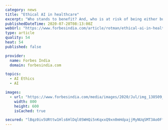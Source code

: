 ```yaml
---
category: news
title: "Ethical AI in healthcare"
excerpt: "Who stands to benefit? And, who is at risk of being either burdened or potentially put at risk by the use of these technologies?"
publishedDateTime: 2020-07-28T08:13:00Z
webUrl: "https://www.forbesindia.com/article/rotman/ethical-ai-in-healthcare/61163/1"
type: article
quality: 54
heat: 54
published: false

provider:
  name: Forbes India
  domain: forbesindia.com

topics:
  - AI Ethics
  - AI

images:
  - url: "https://www.forbesindia.com/media/images/2020/Jul/img_138509_ethicalaihealth.jpg"
    width: 800
    height: 600
    isCached: true

secured: "lBqz0iv5URttw1Hls6HlDql05WHQi5nKqxxQ9xn0mHdpajjMyNUqSMT3Ao0Ff8avVd3e+RE53VmiNgEwaRQBG226bZK/k+1nnLadi0XMnUZkfZzfAJWYHaEogc3++qudaCASp1aUXCwOcF7DpX8t7KzvxngqPN11eA7ic5bWy6Zv82jYVpK3S1951V2E8wPF+DjlDWCu4hDx6O6YaeRBn/Kov7Lrogd4WW9SUsGKU/lruqnyS6b1czJKYiFGWyf4TxC9mubVsl/KSo9sKyFMAMY5jf0IxRl3CS+0fEbZQPapOAhh/5bB+R1BMjzdMfRIIYxst1JUACTxFS3Z9ryf8w==;DKsEoZoHoY1zrmxA0F2Vqg=="
---
```


